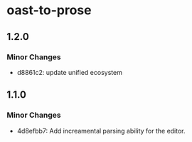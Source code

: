 # oast-to-prose

## 1.2.0

### Minor Changes

- d8861c2: update unified ecosystem

## 1.1.0

### Minor Changes

- 4d8efbb7: Add increamental parsing ability for the editor.
